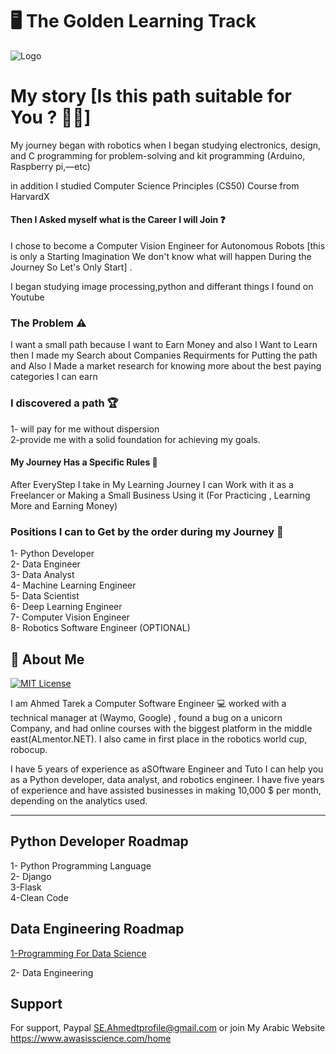 
# 🖥️ The Golden Learning Track



![Logo](https://i.ibb.co/Y2RV5dD/2002-i513-042-cyber-attack-security-set-isometric-07.jpg)

# My story [Is this path suitable for You ? 🤷‍♂️]

My journey began with robotics when I began studying electronics, design, and C programming for problem-solving and kit programming (Arduino, Raspberry pi,—etc)   

in addition I studied Computer Science Principles (CS50) Course from HarvardX   

#### Then I Asked myself what is the Career I will Join ❓ 
I chose to become a Computer Vision Engineer for Autonomous Robots [this is only a Starting Imagination We don't know what will happen During the Journey So Let's Only Start] .  

 I began studying image processing,python and differant things I found on Youtube 

### The Problem ⚠️ 
I want a small path because I want to Earn Money and also I Want to Learn then I made my Search about Companies Requirments for Putting the path and Also I Made a market research for knowing more about the best paying categories I can earn 

### I discovered a path 🏆
 
1- will  pay for me without dispersion  
2-provide me with a solid foundation for achieving my goals.

#### My Journey Has a Specific Rules 🔢
After EveryStep I take in My Learning Journey I can Work with it as a Freelancer or Making a Small Business Using it (For Practicing , Learning More and Earning Money)

### Positions I can to Get by the order during my Journey 🧍

1- Python Developer   
2- Data Engineer   
3- Data Analyst   
4- Machine Learning Engineer   
5- Data Scientist   
6- Deep Learning Engineer   
7- Computer Vision Engineer   
8- Robotics Software Engineer (OPTIONAL)  


## 🚀 About Me
[![MIT License](https://img.shields.io/badge/LinkedIn-Ahmedtarekpage-blue)](https://www.linkedin.com/in/ahmedtarekpage)

I am Ahmed Tarek a Computer Software Engineer 💻 worked with a technical manager at (Waymo, Google) , found a bug on a unicorn Company, and had online courses with the biggest platform in the middle east(ALmentor.NET). I also came in first place in the robotics world cup, robocup.

I have 5 years of experience as aSOftware Engineer and Tuto I can help you as a Python developer, data analyst, and robotics engineer. I have five years of experience and have assisted businesses in making 10,000 $ per month, depending on the analytics used.

--------------------------------------------------

## Python Developer Roadmap
1- Python Programming Language  
2- Django  
3-Flask  
4-Clean Code 


## Data Engineering Roadmap

[1-Programming For Data Science ](https://github.com/Ahmedtarekpage/UDACITY_Nanodegrees_Summary/tree/main/1-%20Data%20Engineering%20RoadMap)

2- Data Engineering




## Support

For support, Paypal SE.Ahmedtprofile@gmail.com or join My Arabic Website https://www.awasisscience.com/home
